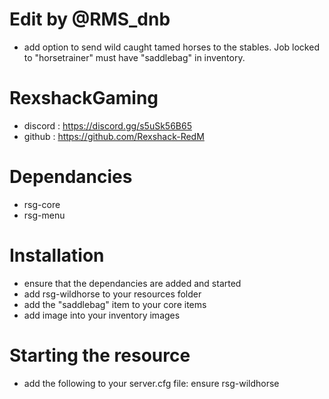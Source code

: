 
# Edit by @RMS_dnb
- add option to send wild caught tamed horses to the stables. Job locked to "horsetrainer" must have "saddlebag" in inventory.

# RexshackGaming
- discord : https://discord.gg/s5uSk56B65
- github : https://github.com/Rexshack-RedM

# Dependancies
- rsg-core
- rsg-menu

# Installation
- ensure that the dependancies are added and started
- add rsg-wildhorse to your resources folder
- add the "saddlebag" item to your core items
- add image into your inventory images

# Starting the resource
- add the following to your server.cfg file: ensure rsg-wildhorse
